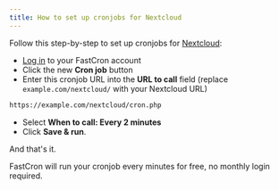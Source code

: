 ```yaml
---
title: How to set up cronjobs for Nextcloud
---
```


Follow this step-by-step to set up cronjobs for <a href="https://nextcloud.com/?ref=fastcron.com" rel="nofollow" target="_blank">Nextcloud</a>:
- [Log in](https://app.fastcron.com/login) to your FastCron account
- Click the new **Cron job** button
- Enter this cronjob URL into the **URL to call** field (replace `example.com/nextcloud/` with your Nextcloud URL)
```sh
https://example.com/nextcloud/cron.php
```
- Select **When to call: Every 2 minutes**
- Click **Save & run**.

And that's it.

FastCron will run your cronjob every minutes for free, no monthly login required.